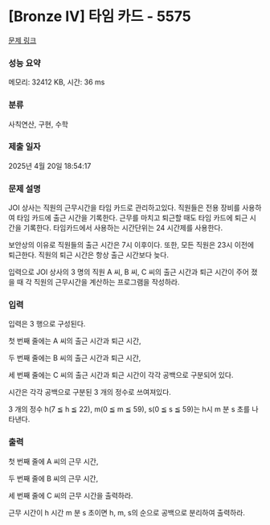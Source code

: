 # [Bronze IV] 타임 카드 - 5575 

[문제 링크](https://www.acmicpc.net/problem/5575) 

### 성능 요약

메모리: 32412 KB, 시간: 36 ms

### 분류

사칙연산, 구현, 수학

### 제출 일자

2025년 4월 20일 18:54:17

### 문제 설명

<p>JOI 상사는 직원의 근무시간을 타임 카드로 관리하고있다. 직원들은 전용 장비를 사용하여 타임 카드에 출근 시간을 기록한다. 근무를 마치고 퇴근할 때도 타임 카드에 퇴근 시간을 기록한다. 타임카드에서 사용하는 시간단위는 24 시간제를 사용한다.</p>

<p>보안상의 이유로 직원들의 출근 시간은 7시 이후이다. 또한, 모든 직원은 23시 이전에 퇴근한다. 직원의 퇴근 시간은 항상 출근 시간보다 늦다.</p>

<p>입력으로 JOI 상사의 3 명의 직원 A 씨, B 씨, C 씨의 출근 시간과 퇴근 시간이 주어 졌을 때 각 직원의 근무시간을 계산하는 프로그램을 작성하라.</p>

### 입력 

 <p>입력은 3 행으로 구성된다.</p>

<p>첫 번째 줄에는 A 씨의 출근 시간과 퇴근 시간,</p>

<p>두 번째 줄에는 B 씨의 출근 시간과 퇴근 시간,</p>

<p>세 번째 줄에는 C 씨의 출근 시간과 퇴근 시간이 각각 공백으로 구분되어 있다.</p>

<p>시간은 각각 공백으로 구분된 3 개의 정수로 쓰여져있다.</p>

<p>3 개의 정수 h(7 ≦ h ≦ 22), m(0 ≦ m ≦ 59), s(0 ≦ s ≦ 59)는 h시 m 분 s 초를 나타낸다.</p>

### 출력 

 <p>첫 번째 줄에 A 씨의 근무 시간,</p>

<p>두 번째 줄에 B 씨의 근무 시간,</p>

<p>세 번째 줄에 C 씨의 근무 시간을 출력하라.</p>

<p>근무 시간이 h 시간 m 분 s 초이면 h, m, s의 순으로 공백으로 분리하여 출력하라.</p>


